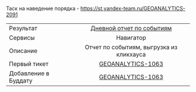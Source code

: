 Таск на наведение порядка - https://st.yandex-team.ru/GEOANALYTICS-2091

| | |
|:------------- |:-------------:|
| Результат | [Дневной отчет по событиям](https://stat.yandex-team.ru/Adhoc/allix/navi/simple_events_report) |
| Сервисы | Навигатор |
| Описание | Отчет по событиям, выгрузка из кликхауса |
| Первый тикет | [GEOANALYTICS-1063](https://st.yandex-team.ru/GEOANALYTICS-1063) |
| Добавление в Буддату | [GEOANALYTICS-1063](https://st.yandex-team.ru/GEOANALYTICS-1063)
